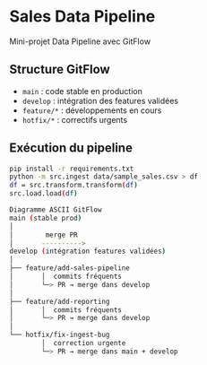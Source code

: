 # Sales Data Pipeline

Mini-projet Data Pipeline avec GitFlow

## Structure GitFlow

- `main` : code stable en production
- `develop` : intégration des features validées
- `feature/*` : développements en cours
- `hotfix/*` : correctifs urgents

## Exécution du pipeline

```bash
pip install -r requirements.txt
python -m src.ingest data/sample_sales.csv > df
df = src.transform.transform(df)
src.load.load(df)

Diagramme ASCII GitFlow
main (stable prod)
│
│        merge PR
│       ---------->
develop (intégration features validées)
│
├── feature/add-sales-pipeline
│       │  commits fréquents
│       └─> PR → merge dans develop
│
├── feature/add-reporting
│       │  commits fréquents
│       └─> PR → merge dans develop
│
└── hotfix/fix-ingest-bug
        │  correction urgente
        └─> PR → merge dans main + develop
